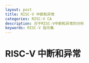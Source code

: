 ```yaml
---
layout: post
title: RISC-V 中断和异常
categories: RISC-V CA
description: 对于RISC-V中断和异常的分析
keywords: RISC-V 指令集
---
```


# RISC-V 中断和异常
